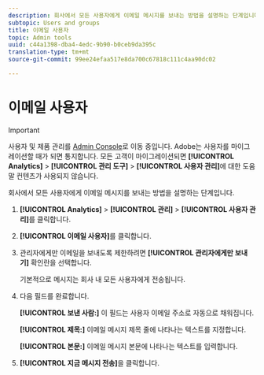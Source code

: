 ```yaml
---
description: 회사에서 모든 사용자에게 이메일 메시지를 보내는 방법을 설명하는 단계입니다.
subtopic: Users and groups
title: 이메일 사용자
topic: Admin tools
uuid: c44a1398-dba4-4edc-9b90-b0ceb9da395c
translation-type: tm+mt
source-git-commit: 99ee24efaa517e8da700c67818c111c4aa90dc02

---
```



# 이메일 사용자

>[!IMPORTANT]
>
>사용자 및 제품 관리를 [Admin Console](https://helpx.adobe.com/kr/enterprise/using/admin-console.html)로 이동 중입니다. Adobe는 사용자를 마이그레이션할 때가 되면 통지합니다. 모든 고객이 마이그레이션되면 **[!UICONTROL Analytics]** > **[!UICONTROL 관리 도구]** > **[!UICONTROL 사용자 관리]**&#x200B;에 대한 도움말 컨텐츠가 사용되지 않습니다.

회사에서 모든 사용자에게 이메일 메시지를 보내는 방법을 설명하는 단계입니다.

1. **[!UICONTROL Analytics]** > **[!UICONTROL 관리]** > **[!UICONTROL 사용자 관리]**&#x200B;를 클릭합니다.
1. **[!UICONTROL 이메일 사용자]**&#x200B;를 클릭합니다.
1. 관리자에게만 이메일을 보내도록 제한하려면 **[!UICONTROL 관리자에게만 보내기]** 확인란을 선택합니다.

   기본적으로 메시지는 회사 내 모든 사용자에게 전송됩니다.
1. 다음 필드를 완료합니다. 

   **[!UICONTROL 보낸 사람:]** 이 필드는 사용자 이메일 주소로 자동으로 채워집니다.

   **[!UICONTROL 제목:]** 이메일 메시지 제목 줄에 나타나는 텍스트를 지정합니다.

   **[!UICONTROL 본문:]** 이메일 메시지 본문에 나타나는 텍스트를 입력합니다.
1. **[!UICONTROL 지금 메시지 전송]**&#x200B;을 클릭합니다.
